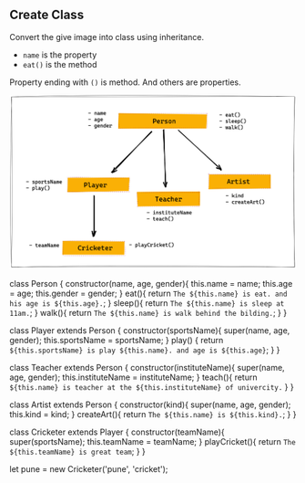 ## Create Class

Convert the give image into class using inheritance.

- `name` is the property
- `eat()` is the method

Property ending with `()` is method. And others are properties.

![Inheritance](../assets/inheritance.png)

class Person {
  constructor(name, age, gender){
    this.name = name;
    this.age = age;
    this.gender = gender;
  }
  eat(){
    return `The ${this.name} is eat. and his age is ${this.age}.`;
  }
  sleep(){
    return `The ${this.name} is sleep at 11am.`;
  }
  walk(){
    return `The ${this.name} is walk behind the bilding.`;
  }
}

class Player extends Person {
  constructor(sportsName){
    super(name, age, gender);
    this.sportsName = sportsName;
  }
  play() {
    return `${this.sportsName} is play ${this.name}. and age is ${this.age}`;
  }
}

class Teacher extends Person {
  constructor(instituteName){
    super(name, age, gender);
    this.instituteName = instituteName;
  }
  teach(){
    return `${this.name} is teacher at the ${this.instituteName} of univercity.`
  }
}

class Artist extends Person {
  constructor(kind){
    super(name, age, gender);
    this.kind = kind;
  }
  createArt(){
    return `The ${this.name} is ${this.kind}.`;
  }
}

class Cricketer extends Player {
  constructor(teamName){
    super(sportsName);
    this.teamName = teamName;
  }
  playCricket(){
    return `The ${this.teamName} is great team`;
  }
}


let pune = new Cricketer('pune', 'cricket');
